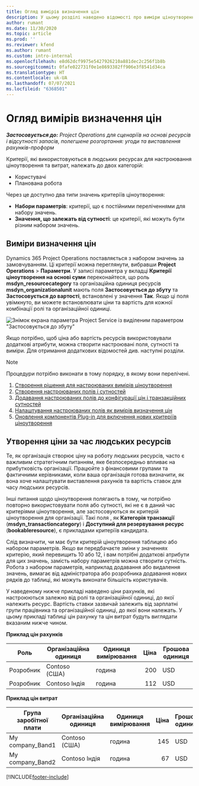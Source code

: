 ```yaml
---
title: Огляд вимірів визначення цін
description: У цьому розділі наведено відомості про виміри ціноутворення у Dynamics 365 Project Operations.
author: rumant
ms.date: 11/30/2020
ms.topic: article
ms.prod: ''
ms.reviewer: kfend
ms.author: rumant
ms.custom: intro-internal
ms.openlocfilehash: e8d62dcf9975e5427926210a881dec2c256f1b8b
ms.sourcegitcommit: 0fafe022731f0e1e8693382ff906e3f8541d34ca
ms.translationtype: HT
ms.contentlocale: uk-UA
ms.lasthandoff: 07/07/2021
ms.locfileid: "6368501"
---
```

# <a name="pricing-dimensions-overview"></a>Огляд вимірів визначення цін

_**Застосовується до:** Project Operations для сценаріїв на основі ресурсів і відсутності запасів, полегшене розгортання: угоди та виставлення рахунків-проформ_

Критерії, які використовуються в людських ресурсах для настроювання ціноутворення та витрат, належать до двох категорій:

- Користувачі
- Планована робота

Через це доступно два типи значень критеріїв ціноутворення:

- **Набори параметрів**: критерії, що є постійними переліченнями для набору значень.
- **Значення, що залежать від сутності**: це критерії, які можуть бути різним набором значень.

## <a name="pricing-dimensions"></a>Виміри визначення цін

Dynamics 365 Project Operations поставляється з набором значень за замовчуванням. Ці критерії можна переглянути, вибравши **Project Operations** > **Параметри**. У записі параметра у вкладці **Критерії ціноутворення на основі суми** переконайтеся, що роль **msdyn_resourcecategory** та організаційна одиниця ресурсів **msdyn_organizationalunit** мають поля **Застосовується до збуту** та **Застосовується до вартості**, встановлені у значення **Так**. Якщо ці поля увімкнуто, ви можете встановлювати ціни та вартість для кожної комбінації ролі та організаційної одиниці.

![Знімок екрана параметра Project Service із виділеним параметром "Застосовується до збуту"](media/PS-OOB-parameters.png)

Якщо потрібно, щоб ціна або вартість ресурсів використовували додаткові атрибути, можна створити настроювані поля, сутності та виміри. Для отримання додаткових відомостей див. наступні розділи. 
  
  > [!NOTE]
  > Процедури потрібно виконати в тому порядку, в якому вони перелічені.

1. [Створення рішення для настроюваних вимірів ціноутворення](../sales/create-solution-custompd.md)
2. [Створення настроюваних полів і сутностей](create-custom-fields-entities-pricing-dimensions.md)
3. [Додавання настроюваних полів до конфігурації цін і транзакційних сутностей ](add-custom-fields-price-setup-transactional-entities.md)
4. [Налаштування настроюваних полів як вимірів визначення цін ](set-up-custom-fields-pricing-dimensions.md)
5. [Оновлення компонентів Plug-in для включення нових критеріїв ціноутворення](update-plugin-attributes-pd.md)


## <a name="pricing-human-resource-time"></a>Утворення ціни за час людських ресурсів
Те, як організація створює ціну на роботу людських ресурсів, часто є важливим стратегічним питанням, яке безпосередньо впливає на прибутковість організації. Працюйте з фінансовими групами та фактичними керівниками, коли ваша організація готова визначити, як вона хоче налаштувати виставлення рахунків та вартість ставок для часу людських ресурсів.

Інші питання щодо ціноутворення полягають в тому, чи потрібно повторно використовувати поля або сутності, які не є в даний час критеріями ціноутворення, але застосовуються як критерій ціноутворення для організації. Такі поля , як **Категорія транзакції** (**msdyn_transactioncategory**) і **Доступний для резервування ресурс** (**bookableresource**), є прикладами критеріїв кандидата. 

Слід визначити, чи має бути критерій ціноутворення таблицею або набором параметрів. Якщо ви передбачаєте зміни у значеннях критерію, який перевищить 10 або 12, і вам потрібні додаткові атрибути для цих значень, замість набору параметрів можна створити сутність. Робота з набором параметрів, наприклад додавання або видалення значень, вимагає від адміністратора або розробника додавання нових рядків до таблиці, які можуть виконати більшість користувачів.

У наведеному нижче прикладі наведено ціни рахунків, які настроюються залежно від ролі та організаційної одиниці, до якої належить ресурс. Вартість ставки зазвичай залежить від зарплатні групи працівника та організаційної одиниці, до якої вони належать. У цьому прикладі таблиці цін рахунку та цін витрат будуть виглядати вказаним нижче чином.

**Приклад цін рахунків**

| Роль        | Організаційна одиниця    |Одиниця вимірювання      |Ціна      |Грошова одиниця  |
| ------------|-------------|----------|----------:|----------|
| Розробник   | Contoso (США)  |година | 200|USD     |
| Розробник   | Contoso Індія |година|   112|USD     |


**Приклад цін витрат**

| Група заробітної плати     | Організаційна одиниця    |Одиниця вимірювання      |Ціна      |Грошова одиниця  |
| ----------------|-------------|----------|----------:|----------|
| My company_Band1 | Contoso (США)  |година | 145|USD     |
| My company_Band2 | Contoso Індія |година|   67|USD     |


[!INCLUDE[footer-include](../includes/footer-banner.md)]